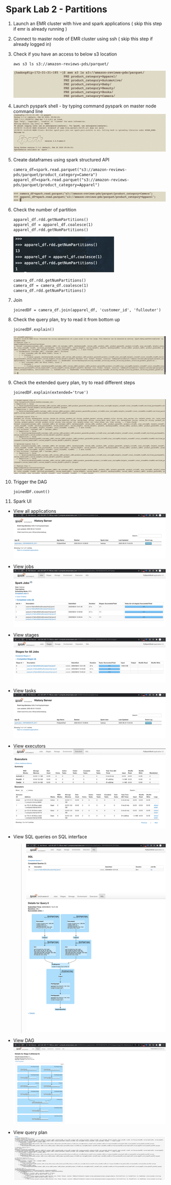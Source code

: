 # Spark Lab 2 - Partitions 

1. Launch an EMR cluster with hive and spark applications ( skip this step if emr is already running )

2. Connect to master node of EMR cluster using ssh ( skip this step if already logged in)

3. Check if you have an access to below s3 location
    ```
    aws s3 ls s3://amazon-reviews-pds/parquet/
    ```
    ![ls_s3.png](resources/ls_s3.png)

4. Launch pyspark shell - by typing command pyspark on master node command line
    ![pyspark.png](resources/pyspark.png)

5. Create dataframes using spark structured API
    ```
    camera_df=spark.read.parquet("s3://amazon-reviews-pds/parquet/product_category=Camera")
    apparel_df=spark.read.parquet("s3://amazon-reviews-pds/parquet/product_category=Apparel")
    ```
    ![dataframe](resources/dataframe.png)

6. Check the number of partition
    ```
    apparel_df.rdd.getNumPartitions()
    apparel_df = apparel_df.coalesce(1)
    apparel_df.rdd.getNumPartitions()
    ```
    ![partition1](resources/coalesce_spark.png)

    ```
    camera_df.rdd.getNumPartitions()
    camera_df = camera_df.coalesce(1)
    camera_df.rdd.getNumPartitions()
    ```

7. Join
    ```
    joinedDF = camera_df.join(apparel_df, 'customer_id', 'fullouter')
    ```

8. Check the query plan, try to read it from bottom up
    ```
    joinedDF.explain()
    ```
    ![explain](resources/explain.png)

9. Check the extended query plan, try to read different steps
    ```
    joinedDF.explain(extended='true')
    ```
    ![explain_extended](resources/explain_extended.png)

10. Trigger the DAG
      ```
      joinedDF.count()
      ```

11. Spark UI

  * View all applications
    ![applications](resources/sparkui/applications.png)

  * View jobs
    ![jobs](resources/sparkui/jobs.png)

  * View stages
    ![stages](resources/sparkui/stages.png)

  * View tasks
    ![applications](resources/sparkui/applications.png)

  * View executors
    ![executors](resources/sparkui/executors.png)

  * View SQL queries on SQL interface
    > ![sql_queries1](resources/sparkui/spark-sql1.png)
    > ![sql_queries2](resources/sparkui/spark-sql2.png)

  * View DAG
    ![dag](resources/sparkui/dag.png)

  * View query plan
    ![sql_queries3](resources/sparkui/spark-sql3.png)
